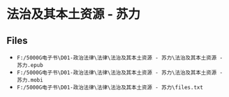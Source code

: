 # 法治及其本土资源 - 苏力

## Files

- `F:/5000G电子书\D01-政治法律\法律\法治及其本土资源 - 苏力\法治及其本土资源 - 苏力.epub`
- `F:/5000G电子书\D01-政治法律\法律\法治及其本土资源 - 苏力\法治及其本土资源 - 苏力.mobi`
- `F:/5000G电子书\D01-政治法律\法律\法治及其本土资源 - 苏力\files.txt`
